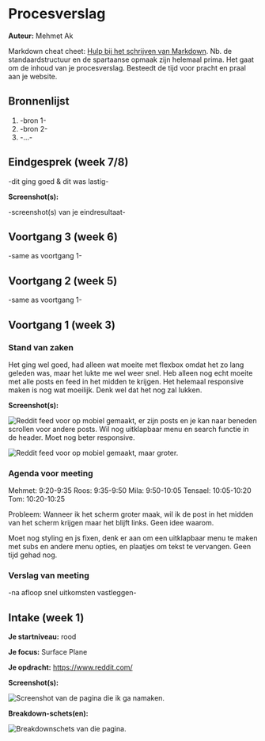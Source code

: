 # Procesverslag
**Auteur:** Mehmet Ak

Markdown cheat cheet: [Hulp bij het schrijven van Markdown](https://github.com/adam-p/markdown-here/wiki/Markdown-Cheatsheet). Nb. de standaardstructuur en de spartaanse opmaak zijn helemaal prima. Het gaat om de inhoud van je procesverslag. Besteedt de tijd voor pracht en praal aan je website.



## Bronnenlijst
1. -bron 1-
2. -bron 2-
3. -...-



## Eindgesprek (week 7/8)

-dit ging goed & dit was lastig-

**Screenshot(s):**

-screenshot(s) van je eindresultaat-



## Voortgang 3 (week 6)

-same as voortgang 1-



## Voortgang 2 (week 5)

-same as voortgang 1-



## Voortgang 1 (week 3)

### Stand van zaken

Het ging wel goed, had alleen wat moeite met flexbox omdat het zo lang geleden was, maar het lukte me wel weer snel. Heb alleen nog echt moeite met alle posts en feed in het midden te krijgen. Het helemaal responsive maken is nog wat moeilijk. Denk wel dat het nog zal lukken.

**Screenshot(s):**

![Reddit feed voor op mobiel gemaakt, er zijn posts en je kan naar beneden scrollen voor andere posts. Wil nog uitklapbaar menu en search functie in de header. Moet nog beter responsive.](/images/voortgang.png)

![Reddit feed voor op mobiel gemaakt, maar groter.](/images/voortgang2.png)

### Agenda voor meeting

Mehmet: 9:20-9:35
Roos: 9:35-9:50
Mila: 9:50-10:05
Tensael: 10:05-10:20
Tom: 10:20-10:25

Probleem: 
Wanneer ik het scherm groter maak, wil ik de post in het midden van het scherm krijgen maar het blijft links. Geen idee waarom.

Moet nog styling en js fixen, denk er aan om een uitklapbaar menu te maken met subs en andere menu opties, en plaatjes om tekst te vervangen. Geen tijd gehad nog.


### Verslag van meeting

-na afloop snel uitkomsten vastleggen-



## Intake (week 1)

**Je startniveau:** rood

**Je focus:** Surface Plane

**Je opdracht:** https://www.reddit.com/

**Screenshot(s):**

![Screenshot van de pagina die ik ga namaken.](/images/Screenshot.png)

**Breakdown-schets(en):**

![Breakdownschets van die pagina.](/images/Breakdown_Schets_1.png)

